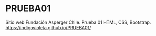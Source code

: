 # PRUEBA01
Sitio web Fundación Asperger Chile. Prueba 01 HTML, CSS, Bootstrap.
https://indigovioleta.github.io/PRUEBA01/
